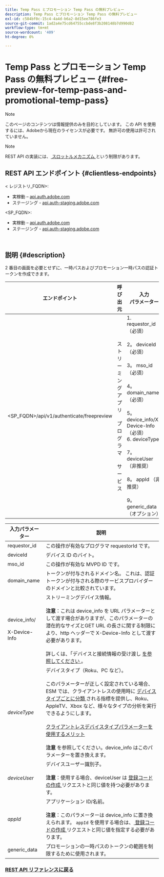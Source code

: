 ```yaml
---
title: Temp Pass とプロモーション Temp Pass の無料プレビュー
description: Temp Pass とプロモーション Temp Pass の無料プレビュー
exl-id: c584bf0c-15c4-4a4d-b6a2-8d15ee786fe3
source-git-commit: 1ad2a4e75cd64755ccbde8f3b208148b7d990d82
workflow-type: tm+mt
source-wordcount: '409'
ht-degree: 0%

---
```


# Temp Pass とプロモーション Temp Pass の無料プレビュー {#free-preview-for-temp-pass-and-promotional-temp-pass}

>[!NOTE]
>
>このページのコンテンツは情報提供のみを目的としています。 この API を使用するには、Adobeから現在のライセンスが必要です。 無許可の使用は許可されていません。

>[!NOTE]
>
> REST API の実装には、[ スロットルメカニズム ](/help/authentication/throttling-mechanism.md) という制限があります。

## REST API エンドポイント {#clientless-endpoints}

&lt; レジストリ_FQDN>:

* 実稼動 – [api.auth.adobe.com](http://api.auth.adobe.com/)
* ステージング - [api.auth-staging.adobe.com](http://api.auth-staging.adobe.com/)

&lt;SP_FQDN>:

* 実稼動 – [api.auth.adobe.com](http://api.auth.adobe.com/)
* ステージング - [api.auth-staging.adobe.com](http://api.auth-staging.adobe.com/)

</br>

## 説明 {#description}

2 番目の画面を必要とせずに、一時パスおよびプロモーション一時パスの認証トークンを作成できます。


| エンドポイント | 呼び出 </br> 元 | 入力   </br> パラメーター | HTTP </br> メソッド | 応答 | HTTP </br>Response |
| --- | --- | --- | --- | --- | --- |
| &lt;SP_FQDN>/api/v1/authenticate/freepreview | ストリーミングアプリ </br></br> プログラマ </br></br> サービス | 1. requestor_id （必須） </br>    </br>2。  deviceId （必須） </br>    </br>3。  mso_id （必須） </br>    </br>4。  domain_name （必須） </br>    </br>5。  device_info/X-Device-Info （必須） </br>6.  deviceType</br>    </br>7。  deviceUser （非推奨） </br>    </br>8。  appId （非推奨） </br>    </br>9。  generic_data （オプション） | POST | 正常な応答は「204 No Content」になります。これは、トークンが正常に作成され、authz フローで使用する準備が整ったことを示します。 | 204 - コンテンツなし   </br>400 – 無効なリクエスト |

<div>


| 入力パラメーター | 説明 |
| --- | --- |
| requestor_id | この操作が有効なプログラマ requestorId です。 |
| deviceId | デバイス ID のバイト。 |
| mso_id | この操作が有効な MVPD ID です。 |
| domain_name | トークンが付与されるドメイン名。 これは、認証トークンが付与される際のサービスプロバイダーのドメインと比較されています。 |
| device_info/</br></br>X-Device-Info | ストリーミングデバイス情報。</br></br>**注意**：これは device_info を URL パラメーターとして渡す場合がありますが、このパラメーターの潜在的なサイズとGET URL の長さに関する制限により、http ヘッダーで X-Device-Info として渡す必要があります。 </br></br> 詳しくは、「デバイスと接続情報の受け渡し [ を参照してください ](/help/authentication/passing-client-information-device-connection-and-application.md)。 |
| _deviceType_ | デバイスタイプ（Roku、PC など）。</br></br> このパラメーターが正しく設定されている場合、ESM では、クライアントレスの使用時に [ デバイスタイプごとに分類 ](/help/authentication/entitlement-service-monitoring-overview.md#clientless_device_type) される指標を提供し、Roku、AppleTV、Xbox など、様々なタイプの分析を実行できるようにします。</br></br>[ クライアントレスデバイスタイプパラメーターを使用するメリット ](/help/authentication/benefits-of-using-the-clientless-devicetype-parameter-in-pass-metrics.md)</br></br>**注意** を参照してください。device_info はこのパラメーターを置き換えます。 |
| _deviceUser_ | デバイスユーザー識別子。</br></br>**注意**：使用する場合、deviceUser は [ 登録コードの作成 ](/help/authentication/registration-code-request.md) リクエストと同じ値を持つ必要があります。 |
| _appId_ | アプリケーション ID/名前。 </br></br>**注意**：このパラメーターは device_info に置き換えられます。 `appId` を使用する場合は、[ 登録コードの作成 ](/help/authentication/registration-code-request.md) リクエストと同じ値を指定する必要があります。 |
| generic_data | プロモーションの一時パスのトークンの範囲を制限するために使用されます。 |


### [REST API リファレンスに戻る ](/help/authentication/rest-api-reference.md)
